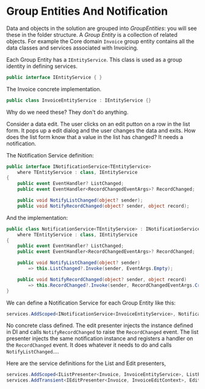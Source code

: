 # Group Entities And Notification

Data and objects in the solution are grouped into *GroupEntities*: you will see these in the folder structure.  A *Group Entity* is a collection of related objects.  For example the Core domain `Invoice` group entity contains all the data classes and services associated with Invoicing.

Each Group Entity has a `IEntityService`.  This class is used as a group identity in defining services.

```csharp
public interface IEntityService { }
```

The Invoice concrete implementation.

```csharp
public class InvoiceEntityService : IEntityService {}
```

Why do we need these?  They don't do anything.

Consider a data edit.  The user clicks on an edit putton on a row in the list form.  It pops up a edit dialog and the user changes the data and exits.  How does the list form know that a value in the list has changed?  It needs a notification.

The Notification Service definition:

```csharp
public interface INotificationService<TEntityService>
    where TEntityService : class, IEntityService
{
    public event EventHandler? ListChanged;
    public event EventHandler<RecordChangedEventArgs>? RecordChanged;

    public void NotifyListChanged(object? sender);
    public void NotifyRecordChanged(object? sender, object record);
```

And the implementation:

```csharp
public class NotificationService<TEntityService> : INotificationService<TEntityService>
    where TEntityService : class, IEntityService
{
    public event EventHandler? ListChanged;
    public event EventHandler<RecordChangedEventArgs>? RecordChanged;

    public void NotifyListChanged(object? sender)
        => this.ListChanged?.Invoke(sender, EventArgs.Empty);

    public void NotifyRecordChanged(object? sender, object record)
        => this.RecordChanged?.Invoke(sender, RecordChangedEventArgs.Create(record));
}
```

We can define a Notification Service for each Group Entity like this:

```csharp
services.AddScoped<INotificationService<InvoiceEntityService>, NotificationService<InvoiceEntityService>>();
```

No concrete class defined.  The edit presenter injects the instance defined in DI and calls `NotifyRecordChanged` to raise the `RecordChanged` event.  The list presenter injects the same notification instance and registers a handler on the `RecordChanged` event.  It does whatever it needs to do and calls `NotifyListChanged`....

Here are the service definitions for the List and Edit presenters,

```csharp
services.AddScoped<IListPresenter<Invoice, InvoiceEntityService>, ListPresenter<Invoice, InvoiceEntityService>>();
services.AddTransient<IEditPresenter<Invoice, InvoiceEditContext>, EditPresenter<Invoice, InvoiceEntityService, InvoiceEditContext>>();

```



 
